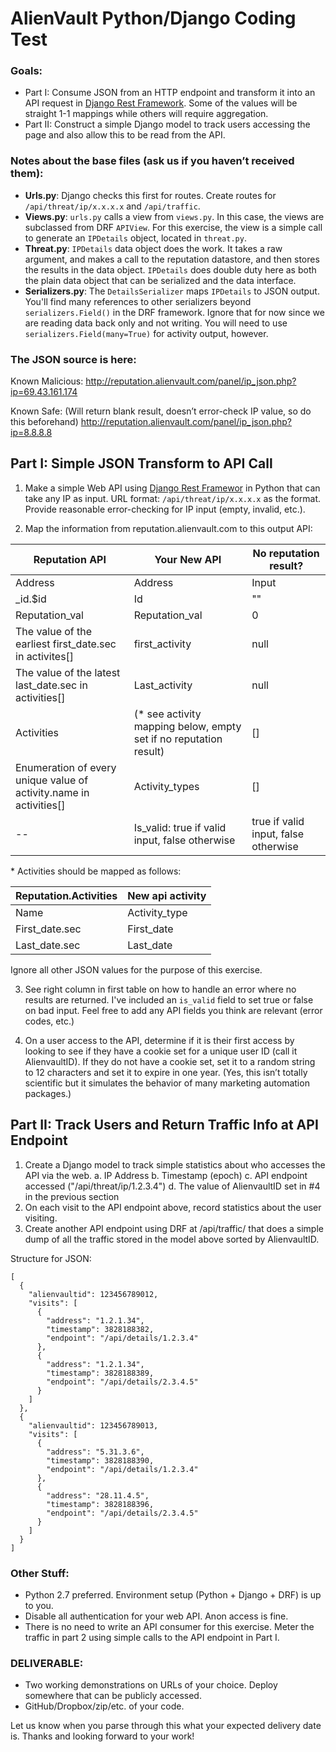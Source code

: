 # AlienVault Python/Django Coding Test

### Goals:

* Part I: Consume JSON from an HTTP endpoint and transform it into an API request in [Django Rest Framework](http://www.django-rest-framework.org/). Some of the values will be straight 1-1 mappings while others will require aggregation.
* Part II: Construct a simple Django model to track users accessing the page and also allow this to be read from the API.

### Notes about the base files (ask us if you haven’t received them):
* __Urls.py__: Django checks this first for routes. Create routes for `/api/threat/ip/x.x.x.x` and `/api/traffic`.
* __Views.py__: `urls.py` calls a view from `views.py`. In this case, the views are subclassed from DRF `APIView`. For this exercise, the view is a simple call to generate an `IPDetails` object, located in `threat.py`.
* __Threat.py__: `IPDetails` data object does the work. It takes a raw argument, and makes a call to the reputation datastore, and then stores the results in the data object. `IPDetails` does double duty here as both the plain data object that can be serialized and the data interface.
* __Serializers.py__: The `DetailsSerializer` maps `IPDetails` to JSON output. You'll find many references to other serializers beyond `serializers.Field()` in the DRF framework. Ignore that for now since we are reading data back only and not writing. You will need to use `serializers.Field(many=True)` for activity output, however.

### The JSON source is here:
Known Malicious:
http://reputation.alienvault.com/panel/ip_json.php?ip=69.43.161.174

Known Safe: (Will return blank result, doesn’t error-check IP value, so do this beforehand)
http://reputation.alienvault.com/panel/ip_json.php?ip=8.8.8.8

## Part I: Simple JSON Transform to API Call
1. Make a simple Web API using [Django Rest Framewor](http://www.django-rest-framework.org/) in Python that can take any IP as input. URL format: `/api/threat/ip/x.x.x.x` as the format. Provide reasonable error-checking for IP input (empty, invalid, etc.).

2. Map the information from reputation.alienvault.com to this output API:

| Reputation API | Your New API | No reputation result?
| --- | --- | --- |
| Address | Address | Input 
| \_id.$id | Id | ""
| Reputation_val | Reputation_val | 0
| The value of the earliest first_date.sec in activites[] | first_activity | null
| The value of the latest last_date.sec in activities[] | Last_activity | null
| Activities | (* see activity mapping below, empty set if no reputation result)| []
| Enumeration of every unique value of activity.name in activities[] | Activity_types | []
| -- | Is_valid: true if valid input, false otherwise | true if valid input, false otherwise

\* Activities should be mapped as follows:

| Reputation.Activities | New api activity
| --- | --- |
| Name | Activity_type
| First_date.sec | First_date
| Last_date.sec | Last_date

Ignore all other JSON values for the purpose of this exercise.

3. See right column in first table on how to handle an error where no results are returned. I've included an `is_valid` field to set true or false on bad input. Feel free to add any API fields you think are relevant (error codes, etc.)

4. On a user access to the API, determine if it is their first access by looking to see if they have a cookie set for a unique user ID (call it AlienvaultID). If they do not have a cookie set, set it to a random string to 12 characters and set it to expire in one year. (Yes, this isn’t totally scientific but it simulates the behavior of many marketing automation packages.)

## Part II: Track Users and Return Traffic Info at API Endpoint
1. Create a Django model to track simple statistics about who accesses the API via the web.
  a. IP Address
  b. Timestamp (epoch)
  c. API endpoint accessed ("/api/threat/ip/1.2.3.4")
  d. The value of AlienvaultID set in #4 in the previous section
2. On each visit to the API endpoint above, record statistics about the user visiting.
3. Create another API endpoint using DRF at /api/traffic/ that does a simple dump of all the traffic stored in the model above sorted by AlienvaultID.

Structure for JSON:
```
[
  {
    "alienvaultid": 123456789012,
    "visits": [
      {
        "address": "1.2.1.34",
        "timestamp": 3828188382,
        "endpoint": "/api/details/1.2.3.4"
      },
      {
        "address": "1.2.1.34",
        "timestamp": 3828188389,
        "endpoint": "/api/details/2.3.4.5"
      }
    ]
  },
  {
    "alienvaultid": 123456789013,
    "visits": [
      {
        "address": "5.31.3.6",
        "timestamp": 3828188390,
        "endpoint": "/api/details/1.2.3.4"
      },
      {
        "address": "28.11.4.5",
        "timestamp": 3828188396,
        "endpoint": "/api/details/2.3.4.5"
      }
    ]
  }
]
```

### Other Stuff:
* Python 2.7 preferred. Environment setup (Python + Django + DRF) is up to you.
* Disable all authentication for your web API. Anon access is fine.
* There is no need to write an API consumer for this exercise. Meter the traffic in part 2 using simple calls to the API endpoint in Part I.

### DELIVERABLE:
* Two working demonstrations on URLs of your choice. Deploy somewhere that can be publicly accessed.
* GitHub/Dropbox/zip/etc. of your code.

Let us know when you parse through this what your expected delivery date is. Thanks and looking forward to your work!
